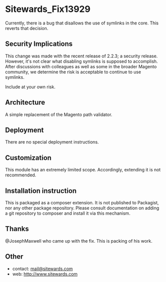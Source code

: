 Sitewards_Fix13929
==================

Currently, there is a bug that disallows the use of symlinks in the core. This reverts that decision.

Security Implications
---------------------

This change was made with the recent release of 2.2.3; a security release. However, it's not clear what disabling
symlinks is supposed to accomplish. After discussions with colleagues as well as some in the broader Magento
community, we determine the risk is acceptable to continue to use symlinks.

Include at your own risk.

Architecture
------------

A simple replacement of the Magento path validator.

Deployment
----------

There are no special deployment instructions.

Customization
-------------

This module has an extremely limited scope. Accordingly, extending it is not recommended.

Installation instruction
------------------------

This is packaged as a composer extension. It is not published to Packagist, nor any other package repository.
Please consult documentation on adding a git repository to composer and install it via this mechanism.

Thanks
------

@JosephMaxwell who came up with the fix. This is packing of his work.

Other
-----

- contact: mail@sitewards.com
- web:     http://www.sitewards.com
